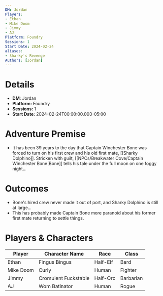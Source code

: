```yaml
---
DM: Jordan
Players:
- Ethan
- Mike Doom
- Jimmy
- AJ
Platform: Foundry
Sessions: 1
Start Date: 2024-02-24
aliases:
- Sharky's Revenge
Authors: [Jordan]
---
```

# Details
- **DM**: Jordan
- **Platform:** Foundry
- **Sessions:** 1
- **Start Date:** 2024-02-24T00:00:00.000-05:00

# Adventure Premise
- It has been 39 years to the day that Captain Winchester Bone was forced to turn on his first crew and his old first mate, [[Sharky Dolphino]]. Stricken with guilt, [[NPCs/Breakwater Cove/Captain Winchester Bone\|Bone]] tells his tale under the full moon on one foggy night...

# Outcomes
- Bone's hired crew never made it out of port, and Sharky Dolphino is still at large...
- This has probably made Captain Bone more paranoid about his former first mate returning to settle things.

# Players & Characters
| Player              | Character Name       | Race     | Class     |
| ------------------- | -------------------- | -------- | --------- |
| Ethan | Fingus Bingus        | Half-Elf | Bard      |
| Mike Doom | Curly                | Human    | Fighter   |
| Jimmy | Cromulent Fuckstable | Half-Orc | Barbarian |
| AJ | Wom Batinator        | Human    | Rogue     |
